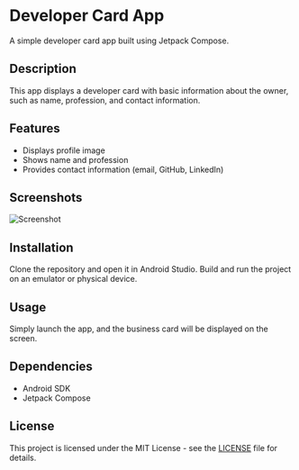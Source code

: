 # Developer Card App

A simple developer card app built using Jetpack Compose.

## Description

This app displays a developer card with basic information about the owner, such as name, profession, and contact information.

## Features

- Displays profile image
- Shows name and profession
- Provides contact information (email, GitHub, LinkedIn)

## Screenshots

![Screenshot](screensho)

## Installation

Clone the repository and open it in Android Studio. Build and run the project on an emulator or physical device.

## Usage

Simply launch the app, and the business card will be displayed on the screen.

## Dependencies

- Android SDK
- Jetpack Compose

## License

This project is licensed under the MIT License - see the [LICENSE](LICENSE) file for details.
